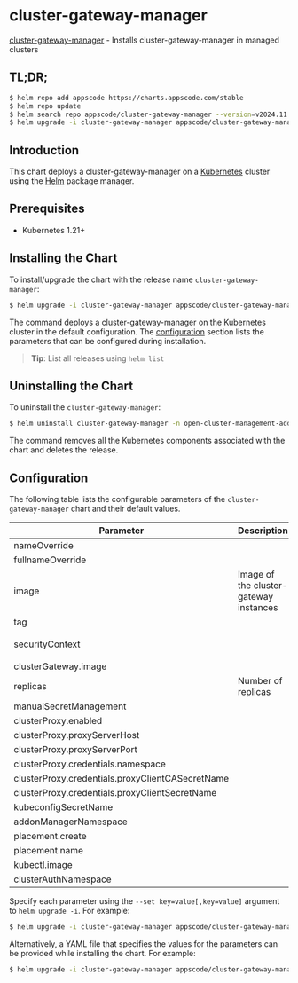# cluster-gateway-manager

[cluster-gateway-manager](https://github.com/kluster-manager/cluster-gateway) - Installs cluster-gateway-manager in managed clusters

## TL;DR;

```bash
$ helm repo add appscode https://charts.appscode.com/stable
$ helm repo update
$ helm search repo appscode/cluster-gateway-manager --version=v2024.11.18
$ helm upgrade -i cluster-gateway-manager appscode/cluster-gateway-manager -n open-cluster-management-addon --create-namespace --version=v2024.11.18
```

## Introduction

This chart deploys a cluster-gateway-manager on a [Kubernetes](http://kubernetes.io) cluster using the [Helm](https://helm.sh) package manager.

## Prerequisites

- Kubernetes 1.21+

## Installing the Chart

To install/upgrade the chart with the release name `cluster-gateway-manager`:

```bash
$ helm upgrade -i cluster-gateway-manager appscode/cluster-gateway-manager -n open-cluster-management-addon --create-namespace --version=v2024.11.18
```

The command deploys a cluster-gateway-manager on the Kubernetes cluster in the default configuration. The [configuration](#configuration) section lists the parameters that can be configured during installation.

> **Tip**: List all releases using `helm list`

## Uninstalling the Chart

To uninstall the `cluster-gateway-manager`:

```bash
$ helm uninstall cluster-gateway-manager -n open-cluster-management-addon
```

The command removes all the Kubernetes components associated with the chart and deletes the release.

## Configuration

The following table lists the configurable parameters of the `cluster-gateway-manager` chart and their default values.

|                    Parameter                     |              Description               |                                                                                             Default                                                                                             |
|--------------------------------------------------|----------------------------------------|-------------------------------------------------------------------------------------------------------------------------------------------------------------------------------------------------|
| nameOverride                                     |                                        | <code>""</code>                                                                                                                                                                                 |
| fullnameOverride                                 |                                        | <code>""</code>                                                                                                                                                                                 |
| image                                            | Image of the cluster-gateway instances | <code>ghcr.io/kluster-manager/cluster-gateway-manager</code>                                                                                                                                    |
| tag                                              |                                        | <code>""</code>                                                                                                                                                                                 |
| securityContext                                  |                                        | <code>{"allowPrivilegeEscalation":false,"capabilities":{"drop":["ALL"]},"privileged":false,"readOnlyRootFilesystem":true,"runAsNonRoot":true,"seccompProfile":{"type":"RuntimeDefault"}}</code> |
| clusterGateway.image                             |                                        | <code>ghcr.io/kluster-manager/cluster-gateway</code>                                                                                                                                            |
| replicas                                         | Number of replicas                     | <code>1</code>                                                                                                                                                                                  |
| manualSecretManagement                           |                                        | <code>false</code>                                                                                                                                                                              |
| clusterProxy.enabled                             |                                        | <code>true</code>                                                                                                                                                                               |
| clusterProxy.proxyServerHost                     |                                        | <code>"proxy-entrypoint.open-cluster-management-addon.svc"</code>                                                                                                                               |
| clusterProxy.proxyServerPort                     |                                        | <code>8090</code>                                                                                                                                                                               |
| clusterProxy.credentials.namespace               |                                        | <code>open-cluster-management-addon</code>                                                                                                                                                      |
| clusterProxy.credentials.proxyClientCASecretName |                                        | <code>proxy-server-ca</code>                                                                                                                                                                    |
| clusterProxy.credentials.proxyClientSecretName   |                                        | <code>proxy-client</code>                                                                                                                                                                       |
| kubeconfigSecretName                             |                                        | <code>""</code>                                                                                                                                                                                 |
| addonManagerNamespace                            |                                        | <code>open-cluster-management-cluster-gateway</code>                                                                                                                                            |
| placement.create                                 |                                        | <code>true</code>                                                                                                                                                                               |
| placement.name                                   |                                        | <code>global</code>                                                                                                                                                                             |
| kubectl.image                                    |                                        | <code>ghcr.io/appscode/kubectl-nonroot:1.31</code>                                                                                                                                              |
| clusterAuthNamespace                             |                                        | <code>open-cluster-management-cluster-auth</code>                                                                                                                                               |


Specify each parameter using the `--set key=value[,key=value]` argument to `helm upgrade -i`. For example:

```bash
$ helm upgrade -i cluster-gateway-manager appscode/cluster-gateway-manager -n open-cluster-management-addon --create-namespace --version=v2024.11.18 --set image=ghcr.io/kluster-manager/cluster-gateway-manager
```

Alternatively, a YAML file that specifies the values for the parameters can be provided while
installing the chart. For example:

```bash
$ helm upgrade -i cluster-gateway-manager appscode/cluster-gateway-manager -n open-cluster-management-addon --create-namespace --version=v2024.11.18 --values values.yaml
```
